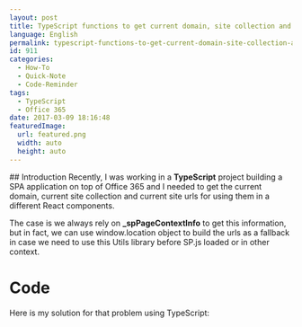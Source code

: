 ```yaml
---
layout: post
title: TypeScript functions to get current domain, site collection and Site urls with window.location fallback
language: English
permalink: typescript-functions-to-get-current-domain-site-collection-and-site-urls-with-window-location-fallback
id: 911
categories:
  - How-To
  - Quick-Note
  - Code-Reminder
tags:
  - TypeScript
  - Office 365
date: 2017-03-09 18:16:48
featuredImage: 
  url: featured.png
  width: auto
  height: auto
---
```


## Introduction
Recently, I was working in a **TypeScript** project building a SPA application on top of Office 365 and I needed to get the current domain, current site collection and current site urls for using them in a different React components.

The case is we always rely on **_spPageContextInfo** to get this information, but in fact, we can use window.location object to build the urls as a fallback in case we need to use this Utils library before SP.js loaded or in other context.

# Code
Here is my solution for that problem using TypeScript:
<script src="https://gist.github.com/jquintozamora/aa3b10c08270385acaed0374cf00475a.js"></script> 
